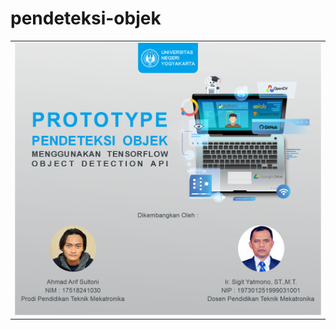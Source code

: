 # pendeteksi-objek

<table class="tfo-notebook-buttons" align="center">
  <td>
    <a><img src="https://github.com/arifsoul/prototype-pendeteksi-objek/blob/master/resources/juduldev.png?raw=true"</a>
  </td>
</table>

